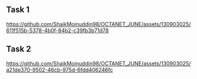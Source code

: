 ## Task 1
https://github.com/ShaikMoinuddin98/OCTANET_JUNE/assets/130903025/611f515b-5378-4b0f-84b2-c39fb3b71d78


## Task 2
https://github.com/ShaikMoinuddin98/OCTANET_JUNE/assets/130903025/a21de370-9502-46cb-975d-6fdd406246fc

